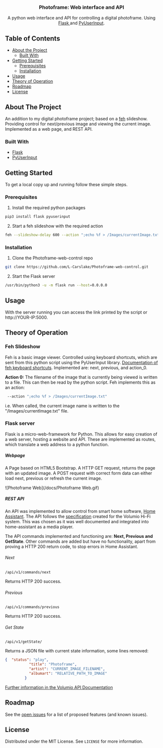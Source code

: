 <!--
*** Thanks for checking out this README Template. If you have a suggestion that would
*** make this better, please fork the Photoframe-web-control and create a pull request or simply open
*** an issue with the tag "enhancement".
*** Thanks again! Now go create something AMAZING! :D

***
***
***
*** To avoid retyping too much info. Do a search and replace for the following:
*** L-Carslake, Photoframe-web-control, twitter_handle, email
-->





<!-- PROJECT SHIELDS -->
<!--
*** I'm using markdown "reference style" links for readability.
*** Reference links are enclosed in brackets [ ] instead of parentheses ( ).
*** See the bottom of this document for the declaration of the reference variables
*** for contributors-url, forks-url, etc. This is an optional, concise syntax you may use.
*** https://www.markdownguide.org/basic-syntax/#reference-style-links
-->
<!-- [![Contributors][contributors-shield]][contributors-url]
[![Forks][forks-shield]][forks-url]
[![Stargazers][stars-shield]][stars-url]
[![Issues][issues-shield]][issues-url]
[![MIT License][license-shield]][license-url]
[![LinkedIn][linkedin-shield]][linkedin-url] -->



<!-- PROJECT INTRO -->


  <h3 align="center">Photoframe: Web interface and API</h3>

  <p align="center">
    A python web interface and API for controlling a digital photoframe. Using <a href="https://flask.palletsprojects.com/en/1.1.x/quickstart/"> Flask </a> and <a href="https://pypi.org/project/PyUserInput/"> PyUserInput</a>.
    <!--
    <br />
    <a href="https://github.com/L-Carslake/Photoframe-web-control"><strong>Explore the docs »</strong></a>
    <br />
    <br />
    <a href="https://github.com/L-Carslake/Photoframe-web-control">View Demo</a>
    ·
    <a href="https://github.com/L-Carslake/Photoframe-web-control/issues">Photoframe-web-control Bug</a>
    ·
    <a href="https://github.com/L-Carslake/Photoframe-web-control/issues">Request Feature</a>
    -->
  </p>


<!-- TABLE OF CONTENTS -->

## Table of Contents

* [About the Project](#about-the-project)
  * [Built With](#built-with)
* [Getting Started](#getting-started)
  * [Prerequisites](#prerequisites)
  * [Installation](#installation)
* [Usage](#usage)
* [Theory of Operation](#theory-of-operation)
* [Roadmap](#roadmap)
* [License](#license)



<!-- ABOUT THE PROJECT -->

## About The Project
An addition to my digital photoframe project; based on a [feh](https://feh.finalrewind.org) slideshow. Providing control for next/previous image and viewing the current image.
Implemented as a web page, and REST API.  


### Built With

* [Flask](https://flask.palletsprojects.com/en/1.1.x/quickstart/)
* [PyUserInput](https://pypi.org/project/PyUserInput/)



<!-- GETTING STARTED -->
## Getting Started

To get a local copy up and running follow these simple steps.

### Prerequisites
1. Install the required python packages
```sh
pip3 install flask pyuserinput
```
2. Start a feh slideshow with the required action
```sh
feh --slideshow-delay 600 --action ";echo %f > /Images/currentImage.txt" /Images  
```

### Installation

1. Clone the Photoframe-web-control repo
```sh
git clone https://github.com/L-Carslake/Photoframe-web-control.git
```
2. Start the Flask server
```sh
/usr/bin/python3 -u -m flask run --host=0.0.0.0
```

<!-- USAGE EXAMPLES -->

## Usage

With the server running you can access the link printed by the script or http://YOUR-IP:5000. 

<!-- Theory of Operation -->
## Theory of Operation

### Feh Slideshow
Feh is a basic image viewer. Controlled using keyboard shortcuts, which are sent from this python script using the PyUserInput library. [Documentation of  feh keyboard shortcuts](https://man.finalrewind.org/1/feh/#keys). Implemented are: next, previous, and action_0. 

__Action 0:__ The filename of the image that is currently being viewed is written to a file. This can then be read by the python script. Feh implements this as an action:

```sh
 --action ";echo %f > /Images/currentImage.txt"
```
i.e. When called, the current image name is written to the "/Images/currentImage.txt" file.

### Flask server

Flask is a micro-web-framework for Python. This allows for easy creation of a web server, hosting a website and API. These are implemented as routes, which translate a web address to a python function.

##### Webpage

A Page based on HTML5 Bootstrap. A HTTP GET request, returns the page with an updated image. A POST request with correct form data can either load next, previous or refresh the current image.

![Photoframe Web](/docs/Photoframe Web.gif)

##### REST API

An API was implemented to allow control from smart home software, [Home Assistant](https://www.home-assistant.io). The API follows the [specification](https://volumio.github.io/docs/API/REST_API.html) created for the Volumio Hi-Fi system. This was chosen as it was well documented and integrated into home-assistant as a media player.

The API commands implemented and functioning are: __Next, Previous and GetState__. Other commands are added but have no functionality, apart from proving a HTTP 200 return code, to stop errors in Home Assistant. 

###### Next

`/api/v1/commands/next`

Returns HTTP 200 success.

###### Previous

`/api/v1/commands/previous`

Returns HTTP 200 success.

###### Get State

`/api/v1/getState/`

Returns a JSON file with current state information, some lines removed:

```json
{  "status": "play",
           "title": "Photoframe",
           "artist": "CURRENT_IMAGE_FILENAME", 
           "albumart": "RELATIVE_PATH_TO_IMAGE"
         }
```

[Further information in the Volumio API Documentation](https://volumio.github.io/docs/API/REST_API.html)

<!-- ROADMAP -->

## Roadmap

See the [open issues](https://github.com/L-Carslake/Photoframe-web-control/issues) for a list of proposed features (and known issues).

<!-- LICENSE -->

## License

Distributed under the MIT License. See `LICENSE` for more information.

